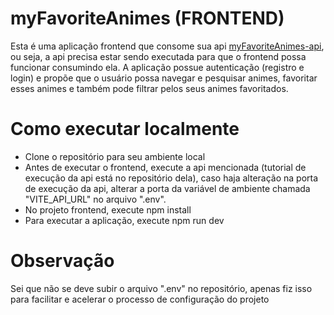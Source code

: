 # myFavoriteAnimes (FRONTEND)
Esta é uma aplicação frontend que consome sua api [myFavoriteAnimes-api](https://github.com/caiobrida/myFavoriteAnime-api), ou seja, a api precisa estar sendo executada para que o frontend possa funcionar consumindo ela.
A aplicação possue autenticação (registro e login) e propõe que o usuário possa navegar e pesquisar animes, favoritar esses animes e também pode filtrar pelos seus animes favoritados.

# Como executar localmente
- Clone o repositório para seu ambiente local
- Antes de executar o frontend, execute a api mencionada (tutorial de execução da api está no repositório dela), caso haja alteração na porta de execução da api, alterar a porta da variável de ambiente chamada "VITE_API_URL" no arquivo ".env".
- No projeto frontend, execute npm install
- Para executar a aplicação, execute npm run dev

# Observação
Sei que não se deve subir o arquivo ".env" no repositório, apenas fiz isso para facilitar e acelerar o processo de configuração do projeto
